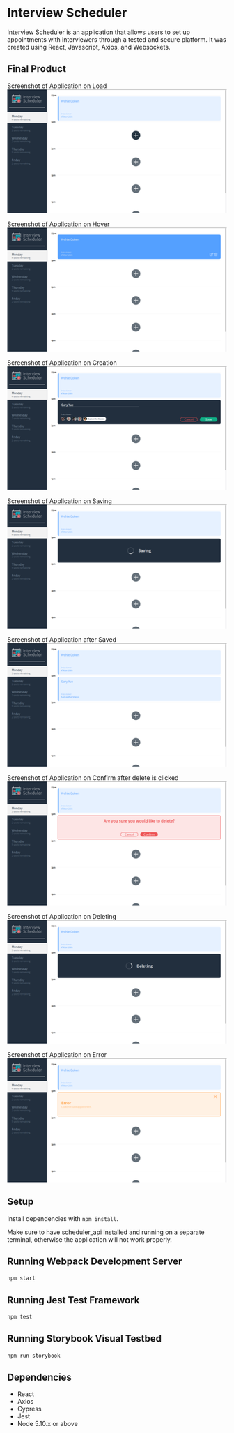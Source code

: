 # Interview Scheduler

Interview Scheduler is an application that allows users to set up appointments with interviewers through a tested and secure platform. It was created using React, Javascript, Axios, and Websockets.

## Final Product

Screenshot of Application on Load
!["Screenshot of Application on load"](https://raw.githubusercontent.com/GingSing/scheduler/master/docs/ApplicationOnLoad.png)

Screenshot of Application on Hover
!["Screenshot of Application on hover"](https://raw.githubusercontent.com/GingSing/scheduler/master/docs/ApplicationOnHover.png)

Screenshot of Application on Creation
!["Screenshot of Application creating appointment"](https://raw.githubusercontent.com/GingSing/scheduler/master/docs/ApplicationOnCreation.png)

Screenshot of Application on Saving
!["Screenshot of Application on Saving"](https://raw.githubusercontent.com/GingSing/scheduler/master/docs/ApplicationOnSaving.png)

Screenshot of Application after Saved
!["Screenshot of Application after save"](https://raw.githubusercontent.com/GingSing/scheduler/master/docs/ApplicationOnSaved.png)

Screenshot of Application on Confirm after delete is clicked
!["Screenshot of Application on confirm"](https://raw.githubusercontent.com/GingSing/scheduler/master/docs/ApplicationOnConfirm.png)

Screenshot of Application on Deleting
!["Screenshot of Application on deleting"](https://raw.githubusercontent.com/GingSing/scheduler/master/docs/ApplicationOnDeleting.png)

Screenshot of Application on Error
!["Screenshot of Application on error"](https://raw.githubusercontent.com/GingSing/scheduler/master/docs/ApplicationOnError.png)

## Setup

Install dependencies with `npm install`.

Make sure to have scheduler_api installed and running on a separate terminal, otherwise the application will not work properly.

## Running Webpack Development Server

```sh
npm start
```

## Running Jest Test Framework

```sh
npm test
```

## Running Storybook Visual Testbed

```sh
npm run storybook
```

## Dependencies

- React
- Axios
- Cypress
- Jest
- Node 5.10.x or above
